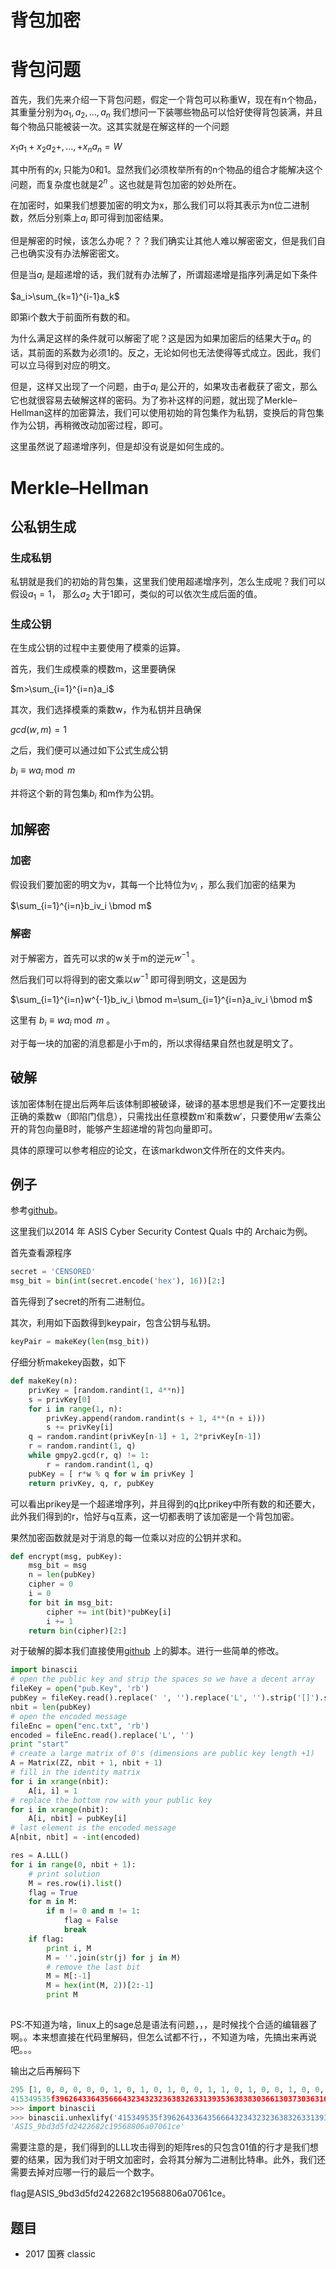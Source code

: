 # 背包加密

# 背包问题

首先，我们先来介绍一下背包问题，假定一个背包可以称重W，现在有n个物品，其重量分别为$a_1, a_2,...,a_n$ 我们想问一下装哪些物品可以恰好使得背包装满，并且每个物品只能被装一次。这其实就是在解这样的一个问题

$x_1a_1+x_2a_2+,...,+x_na_n=W$

其中所有的$x_i$ 只能为0和1。显然我们必须枚举所有的n个物品的组合才能解决这个问题，而复杂度也就是$2^n$ 。这也就是背包加密的妙处所在。

在加密时，如果我们想要加密的明文为x，那么我们可以将其表示为n位二进制数，然后分别乘上$a_i$ 即可得到加密结果。

但是解密的时候，该怎么办呢？？？我们确实让其他人难以解密密文，但是我们自己也确实没有办法解密密文。

但是当$a_i$ 是超递增的话，我们就有办法解了，所谓超递增是指序列满足如下条件

$a_i>\sum_{k=1}^{i-1}a_k$

即第i个数大于前面所有数的和。

为什么满足这样的条件就可以解密了呢？这是因为如果加密后的结果大于$a_n$ 的话，其前面的系数为必须1的。反之，无论如何也无法使得等式成立。因此，我们可以立马得到对应的明文。

但是，这样又出现了一个问题，由于$a_i$ 是公开的，如果攻击者截获了密文，那么它也就很容易去破解这样的密码。为了弥补这样的问题，就出现了Merkle–Hellman这样的加密算法，我们可以使用初始的背包集作为私钥，变换后的背包集作为公钥，再稍微改动加密过程，即可。

这里虽然说了超递增序列，但是却没有说是如何生成的。

# Merkle–Hellman

## 公私钥生成

### 生成私钥

私钥就是我们的初始的背包集，这里我们使用超递增序列，怎么生成呢？我们可以假设$a_1=1$， 那么$a_2$ 大于1即可，类似的可以依次生成后面的值。

### 生成公钥

在生成公钥的过程中主要使用了模乘的运算。

首先，我们生成模乘的模数m，这里要确保

$m>\sum_{i=1}^{i=n}a_i$

其次，我们选择模乘的乘数w，作为私钥并且确保

$gcd(w,m)=1$

之后，我们便可以通过如下公式生成公钥

$b_i \equiv w a_i \bmod m$

并将这个新的背包集$b_i$ 和m作为公钥。

## 加解密

### 加密

假设我们要加密的明文为v，其每一个比特位为$v_i$ ，那么我们加密的结果为

$\sum_{i=1}^{i=n}b_iv_i \bmod m$

### 解密

对于解密方，首先可以求的w关于m的逆元$w^{-1}$ 。

然后我们可以将得到的密文乘以$w^{-1}$ 即可得到明文，这是因为

$\sum_{i=1}^{i=n}w^{-1}b_iv_i \bmod m=\sum_{i=1}^{i=n}a_iv_i \bmod m$

这里有 $b_i \equiv w a_i \bmod m$ 。

对于每一块的加密的消息都是小于m的，所以求得结果自然也就是明文了。

## 破解

该加密体制在提出后两年后该体制即被破译，破译的基本思想是我们不一定要找出正确的乘数w（即陷门信息），只需找出任意模数m′和乘数w′，只要使用w′去乘公开的背包向量B时，能够产生超递增的背包向量即可。

具体的原理可以参考相应的论文，在该markdwon文件所在的文件夹内。

## 例子

参考[github](https://github.com/ctfs/write-ups-2014/tree/b02bcbb2737907dd0aa39c5d4df1d1e270958f54/asis-ctf-quals-2014/archaic)。

这里我们以2014 年 ASIS Cyber Security Contest Quals 中的 Archaic为例。

首先查看源程序

```python
secret = 'CENSORED'
msg_bit = bin(int(secret.encode('hex'), 16))[2:]
```

首先得到了secret的所有二进制位。

其次，利用如下函数得到keypair，包含公钥与私钥。

```python
keyPair = makeKey(len(msg_bit))
```

仔细分析makekey函数，如下

```python
def makeKey(n):
	privKey = [random.randint(1, 4**n)]
	s = privKey[0]
	for i in range(1, n):
		privKey.append(random.randint(s + 1, 4**(n + i)))
		s += privKey[i]
	q = random.randint(privKey[n-1] + 1, 2*privKey[n-1])
	r = random.randint(1, q)
	while gmpy2.gcd(r, q) != 1:
		r = random.randint(1, q)
	pubKey = [ r*w % q for w in privKey ]
	return privKey, q, r, pubKey
```

可以看出prikey是一个超递增序列，并且得到的q比prikey中所有数的和还要大，此外我们得到的r，恰好与q互素，这一切都表明了该加密是一个背包加密。

果然加密函数就是对于消息的每一位乘以对应的公钥并求和。

```python
def encrypt(msg, pubKey):
	msg_bit = msg
	n = len(pubKey)
	cipher = 0
	i = 0
	for bit in msg_bit:
		cipher += int(bit)*pubKey[i]
		i += 1
	return bin(cipher)[2:]
```

对于破解的脚本我们直接使用[github](https://github.com/ctfs/write-ups-2014/tree/b02bcbb2737907dd0aa39c5d4df1d1e270958f54/asis-ctf-quals-2014/archaic) 上的脚本。进行一些简单的修改。

```python
import binascii
# open the public key and strip the spaces so we have a decent array
fileKey = open("pub.Key", 'rb')
pubKey = fileKey.read().replace(' ', '').replace('L', '').strip('[]').split(',')
nbit = len(pubKey)
# open the encoded message
fileEnc = open("enc.txt", 'rb')
encoded = fileEnc.read().replace('L', '')
print "start"
# create a large matrix of 0's (dimensions are public key length +1)
A = Matrix(ZZ, nbit + 1, nbit + 1)
# fill in the identity matrix
for i in xrange(nbit):
    A[i, i] = 1
# replace the bottom row with your public key
for i in xrange(nbit):
    A[i, nbit] = pubKey[i]
# last element is the encoded message
A[nbit, nbit] = -int(encoded)

res = A.LLL()
for i in range(0, nbit + 1):
    # print solution
    M = res.row(i).list()
    flag = True
    for m in M:
        if m != 0 and m != 1:
            flag = False
            break
    if flag:
        print i, M
        M = ''.join(str(j) for j in M)
        # remove the last bit
        M = M[:-1]
        M = hex(int(M, 2))[2:-1]
		print M
        
```

PS:不知道为啥，linux上的sage总是语法有问题，，，是时候找个合适的编辑器了啊。。本来想直接在代码里解码，但怎么试都不行，，不知道为啥，先搞出来再说吧。。。

输出之后再解码下

```python
295 [1, 0, 0, 0, 0, 0, 1, 0, 1, 0, 1, 0, 0, 1, 1, 0, 1, 0, 0, 1, 0, 0, 1, 0, 1, 0, 1, 0, 0, 1, 1, 0, 1, 0, 1, 1, 1, 1, 1, 0, 0, 1, 1, 1, 0, 0, 1, 0, 1, 1, 0, 0, 0, 1, 0, 0, 1, 1, 0, 0, 1, 0, 0, 0, 0, 1, 1, 0, 0, 1, 1, 0, 1, 1, 0, 0, 1, 0, 0, 0, 0, 1, 1, 0, 1, 0, 1, 0, 1, 1, 0, 0, 1, 1, 0, 0, 1, 1, 0, 0, 1, 0, 0, 0, 0, 1, 1, 0, 0, 1, 0, 0, 0, 1, 1, 0, 1, 0, 0, 0, 0, 1, 1, 0, 0, 1, 0, 0, 0, 1, 1, 0, 0, 1, 0, 0, 0, 1, 1, 0, 1, 1, 0, 0, 0, 1, 1, 1, 0, 0, 0, 0, 0, 1, 1, 0, 0, 1, 0, 0, 1, 1, 0, 0, 0, 1, 1, 0, 0, 1, 1, 0, 0, 0, 1, 0, 0, 1, 1, 1, 0, 0, 1, 0, 0, 1, 1, 0, 1, 0, 1, 0, 0, 1, 1, 0, 1, 1, 0, 0, 0, 1, 1, 1, 0, 0, 0, 0, 0, 1, 1, 1, 0, 0, 0, 0, 0, 1, 1, 0, 0, 0, 0, 0, 0, 1, 1, 0, 1, 1, 0, 0, 1, 1, 0, 0, 0, 0, 1, 0, 0, 1, 1, 0, 0, 0, 0, 0, 0, 1, 1, 0, 1, 1, 1, 0, 0, 1, 1, 0, 0, 0, 0, 0, 0, 1, 1, 0, 1, 1, 0, 0, 0, 1, 1, 0, 0, 0, 1, 0, 1, 1, 0, 0, 0, 1, 1, 0, 1, 1, 0, 0, 1, 0, 1, 0]
415349535f3962643364356664323432323638326331393536383830366130373036316365
>>> import binascii
>>> binascii.unhexlify('415349535f3962643364356664323432323638326331393536383830366130373036316365')
'ASIS_9bd3d5fd2422682c19568806a07061ce'
```

需要注意的是，我们得到的LLL攻击得到的矩阵res的只包含01值的行才是我们想要的结果，因为我们对于明文加密时，会将其分解为二进制比特串。此外，我们还需要去掉对应哪一行的最后一个数字。

flag是ASIS_9bd3d5fd2422682c19568806a07061ce。

## 题目

- 2017 国赛 classic